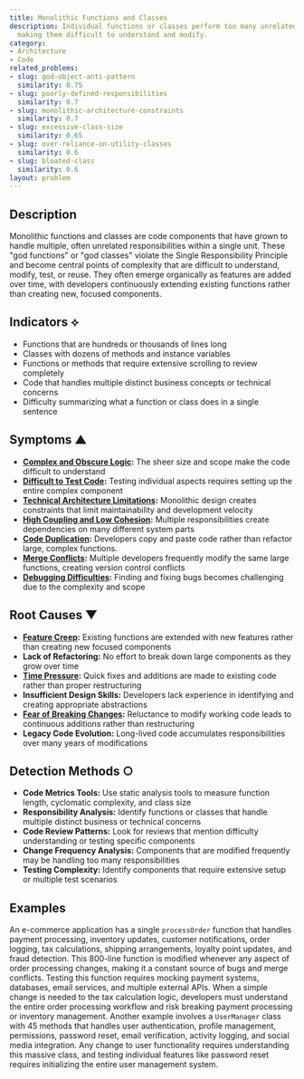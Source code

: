 ```yaml
---
title: Monolithic Functions and Classes
description: Individual functions or classes perform too many unrelated responsibilities,
  making them difficult to understand and modify.
category:
- Architecture
- Code
related_problems:
- slug: god-object-anti-pattern
  similarity: 0.75
- slug: poorly-defined-responsibilities
  similarity: 0.7
- slug: monolithic-architecture-constraints
  similarity: 0.7
- slug: excessive-class-size
  similarity: 0.65
- slug: over-reliance-on-utility-classes
  similarity: 0.6
- slug: bloated-class
  similarity: 0.6
layout: problem
---
```


## Description

Monolithic functions and classes are code components that have grown to handle multiple, often unrelated responsibilities within a single unit. These "god functions" or "god classes" violate the Single Responsibility Principle and become central points of complexity that are difficult to understand, modify, test, or reuse. They often emerge organically as features are added over time, with developers continuously extending existing functions rather than creating new, focused components.

## Indicators ⟡
- Functions that are hundreds or thousands of lines long
- Classes with dozens of methods and instance variables
- Functions or methods that require extensive scrolling to review completely
- Code that handles multiple distinct business concepts or technical concerns
- Difficulty summarizing what a function or class does in a single sentence

## Symptoms ▲
- **[Complex and Obscure Logic](complex-and-obscure-logic.md):** The sheer size and scope make the code difficult to understand
- **[Difficult to Test Code](difficult-to-test-code.md):** Testing individual aspects requires setting up the entire complex component
- **[Technical Architecture Limitations](technical-architecture-limitations.md):** Monolithic design creates constraints that limit maintainability and development velocity
- **[High Coupling and Low Cohesion](high-coupling-low-cohesion.md):** Multiple responsibilities create dependencies on many different system parts
- **[Code Duplication](code-duplication.md):** Developers copy and paste code rather than refactor large, complex functions.
- **[Merge Conflicts](merge-conflicts.md):** Multiple developers frequently modify the same large functions, creating version control conflicts
- **[Debugging Difficulties](debugging-difficulties.md):** Finding and fixing bugs becomes challenging due to the complexity and scope

## Root Causes ▼
- **[Feature Creep](feature-creep.md):** Existing functions are extended with new features rather than creating new focused components
- **Lack of Refactoring:** No effort to break down large components as they grow over time
- **[Time Pressure](time-pressure.md):** Quick fixes and additions are made to existing code rather than proper restructuring
- **Insufficient Design Skills:** Developers lack experience in identifying and creating appropriate abstractions
- **[Fear of Breaking Changes](fear-of-breaking-changes.md):** Reluctance to modify working code leads to continuous additions rather than restructuring
- **Legacy Code Evolution:** Long-lived code accumulates responsibilities over many years of modifications

## Detection Methods ○
- **Code Metrics Tools:** Use static analysis tools to measure function length, cyclomatic complexity, and class size
- **Responsibility Analysis:** Identify functions or classes that handle multiple distinct business or technical concerns
- **Code Review Patterns:** Look for reviews that mention difficulty understanding or testing specific components
- **Change Frequency Analysis:** Components that are modified frequently may be handling too many responsibilities
- **Testing Complexity:** Identify components that require extensive setup or multiple test scenarios

## Examples

An e-commerce application has a single `processOrder` function that handles payment processing, inventory updates, customer notifications, order logging, tax calculations, shipping arrangements, loyalty point updates, and fraud detection. This 800-line function is modified whenever any aspect of order processing changes, making it a constant source of bugs and merge conflicts. Testing this function requires mocking payment systems, databases, email services, and multiple external APIs. When a simple change is needed to the tax calculation logic, developers must understand the entire order processing workflow and risk breaking payment processing or inventory management. Another example involves a `UserManager` class with 45 methods that handles user authentication, profile management, permissions, password reset, email verification, activity logging, and social media integration. Any change to user functionality requires understanding this massive class, and testing individual features like password reset requires initializing the entire user management system.